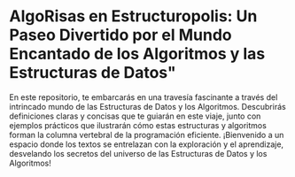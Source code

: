 # AlgoRisas en Estructuropolis: Un Paseo Divertido por el Mundo Encantado de los Algoritmos y las Estructuras de Datos"

En este repositorio, te embarcarás en una travesía fascinante a través del intrincado mundo de las Estructuras de Datos y los Algoritmos. Descubrirás definiciones claras y concisas que te guiarán en este viaje, junto con ejemplos prácticos que ilustrarán cómo estas estructuras y algoritmos forman la columna vertebral de la programación eficiente. ¡Bienvenido a un espacio donde los textos se entrelazan con la exploración y el aprendizaje, desvelando los secretos del universo de las Estructuras de Datos y los Algoritmos!
